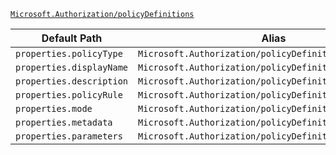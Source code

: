 [`Microsoft.Authorization/policyDefinitions`](https://docs.microsoft.com/en-us/azure/templates/microsoft.authorization/policydefinitions)

| Default Path | Alias |
|---|---|
| `properties.policyType` | `Microsoft.Authorization/policyDefinitions/policyType` |
| `properties.displayName` | `Microsoft.Authorization/policyDefinitions/displayName` |
| `properties.description` | `Microsoft.Authorization/policyDefinitions/description` |
| `properties.policyRule` | `Microsoft.Authorization/policyDefinitions/policyRule` |
| `properties.mode` | `Microsoft.Authorization/policyDefinitions/mode` |
| `properties.metadata` | `Microsoft.Authorization/policyDefinitions/metadata` |
| `properties.parameters` | `Microsoft.Authorization/policyDefinitions/parameters` |

